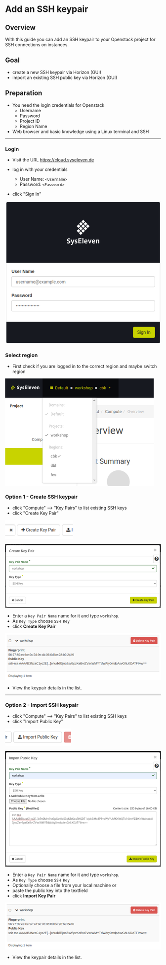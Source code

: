 # Add an SSH keypair

## Overview

With this guide you can add an SSH keypair to your Openstack project for SSH connections
on instances.

## Goal

* create a new SSH keypair via Horizon (GUI)
* import an existing SSH public key via Horizon (GUI)

## Preparation

* You need the login credentials for Openstack
  * Username
  * Password
  * Project ID
  * Region Name
* Web browser and basic knowledge using a Linux terminal and SSH

---

### Login

* Visit the URL https://cloud.syseleven.de

* log in with your credentials
  * User Name: `<Username>`
  * Password: `<Password>`
* click "Sign In"

![](images/01-login-window.png)

### Select region

* First check if you are logged in to the correct region and maybe switch region

![](images/02-select-region.png)

### Option 1 - Create SSH keypair

* click "Compute" --> "Key Pairs" to list existing SSH keys
* click "Create Key Pair"

![](images/03-create-key-pair-button.png)

![](images/04-create-keypair-name.png)

* Enter a `Key Pair Name` name for it and type `workshop`.
* As `Key Type` choose `SSH Key`
* click **Create Key Pair**

![](images/05-list-keypair.png)

* View the keypair details in the list.

---

### Option 2 - Import SSH keypair

* click "Compute" --> "Key Pairs" to list existing SSH keys
* click "Import Public Key"

![](images/06-import-public-key-button.png)

![](images/07-import-public-key-name.png)

* Enter a `Key Pair Name` name for it and type `workshop`.
* As `Key Type` choose `SSH Key`
* Optionally choose a file from your local machine or
* paste the public key into the textfield
* click **Import Key Pair**

![](images/05-list-keypair.png)

* View the keypair details in the list.
